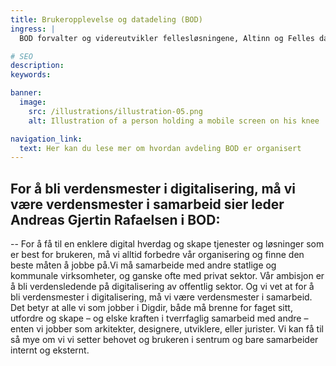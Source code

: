 ```yaml
---
title: Bruker­opplevelse og datadeling (BOD)
ingress: |
  BOD forvalter og videreutvikler fellesløsningene, Altinn og Felles datakatalog. Vi jobber i tverrfaglige og selvgående team, men har vår personal og kompetansetilhørighet i seksjoner. Nedenfor litt mer om hvordan vi er organisert.

# SEO
description:
keywords:

banner:
  image:
    src: /illustrations/illustration-05.png
    alt: Illustration of a person holding a mobile screen on his knee

navigation_link:
  text: Her kan du lese mer om hvordan avdeling BOD er organisert
---
```


## For å bli verdensmester i digitalisering, må vi være verdensmester i samarbeid sier leder Andreas Gjertin Rafaelsen i BOD:

-- For å få til en enklere digital hverdag og skape tjenester og løsninger som er best for brukeren,
må vi alltid forbedre vår organisering og finne den beste måten å jobbe på.Vi må samarbeide med andre statlige og kommunale virksomheter,
og ganske ofte med privat sektor. Vår ambisjon er å bli verdensledende på digitalisering av offentlig sektor.
Og vi vet at for å bli verdensmester i digitalisering, må vi være verdensmester i samarbeid. Det betyr at alle vi som jobber i Digdir,
både må brenne for faget sitt, utfordre og skape – og elske kraften i tverrfaglig samarbeid med andre – enten vi jobber som arkitekter,
designere, utviklere, eller jurister. Vi kan få til så mye om vi vi setter behovet og brukeren i sentrum og bare samarbeider internt og eksternt.


